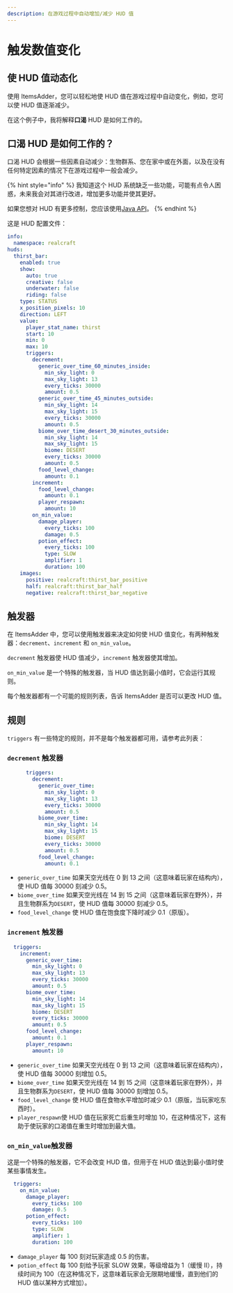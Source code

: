 ```yaml
---
description: 在游戏过程中自动增加/减少 HUD 值
---
```


# 触发数值变化

## 使 HUD 值动态化

使用 ItemsAdder，您可以轻松地使 HUD 值在游戏过程中自动变化，例如，您可以使 HUD 值逐渐减少。

在这个例子中，我将解释**口渴** HUD 是如何工作的。

## 口渴 HUD 是如何工作的？

口渴 HUD 会根据一些因素自动减少：生物群系、您在家中或在外面，以及在没有任何特定因素的情况下在游戏过程中一般会减少。

{% hint style="info" %}
我知道这个 HUD 系统缺乏一些功能，可能有点令人困惑，未来我会对其进行改进，增加更多功能并使其更好。

如果您想对 HUD 有更多控制，您应该使用[Java API](../../../developers/java-api/)。
{% endhint %}

这是 HUD 配置文件：

```yaml
info:
  namespace: realcraft
huds:
  thirst_bar:
    enabled: true
    show:
      auto: true
      creative: false
      underwater: false
      riding: false
    type: STATUS
    x_position_pixels: 10
    direction: LEFT
    value:
      player_stat_name: thirst
      start: 10
      min: 0
      max: 10
      triggers:
        decrement:
          generic_over_time_60_minutes_inside:
            min_sky_light: 0
            max_sky_light: 13
            every_ticks: 30000
            amount: 0.5
          generic_over_time_45_minutes_outside:
            min_sky_light: 14
            max_sky_light: 15
            every_ticks: 30000
            amount: 0.5
          biome_over_time_desert_30_minutes_outside:
            min_sky_light: 14
            max_sky_light: 15
            biome: DESERT
            every_ticks: 30000
            amount: 0.5
          food_level_change:
            amount: 0.1
        increment:
          food_level_change:
            amount: 0.1
          player_respawn:
            amount: 10
        on_min_value:
          damage_player:
            every_ticks: 100
            damage: 0.5
          potion_effect:
            every_ticks: 100
            type: SLOW
            amplifier: 1
            duration: 100
    images:
      positive: realcraft:thirst_bar_positive
      half: realcraft:thirst_bar_half
      negative: realcraft:thirst_bar_negative

```

## 触发器

在 ItemsAdder 中，您可以使用触发器来决定如何使 HUD 值变化，有两种触发器：`decrement`、`increment` 和 `on_min_value`。

`decrement` 触发器使 HUD 值减少，`increment` 触发器使其增加。

`on_min_value` 是一个特殊的触发器，当 HUD 值达到最小值时，它会运行其规则。

每个触发器都有一个可能的规则列表，告诉 ItemsAdder 是否可以更改 HUD 值。

## 规则

`triggers` 有一些特定的规则，并不是每个触发器都可用，请参考此列表：

### `decrement` 触发器

```yaml
      triggers:
        decrement:
          generic_over_time:
            min_sky_light: 0
            max_sky_light: 13
            every_ticks: 30000
            amount: 0.5
          biome_over_time:
            min_sky_light: 14
            max_sky_light: 15
            biome: DESERT
            every_ticks: 30000
            amount: 0.5
          food_level_change:
            amount: 0.1
```

* `generic_over_time` 如果天空光线在 0 到 13 之间（这意味着玩家在结构内），使 HUD 值每 30000 刻减少 0.5。
* `biome_over_time` 如果天空光线在 14 到 15 之间（这意味着玩家在野外），并且生物群系为`DESERT`，使 HUD 值每 30000 刻减少 0.5。
* `food_level_change` 使 HUD 值在饱食度下降时减少 0.1（原版）。

### `increment` 触发器

```yaml
  triggers:
    increment:
      generic_over_time:
        min_sky_light: 0
        max_sky_light: 13
        every_ticks: 30000
        amount: 0.5
      biome_over_time:
        min_sky_light: 14
        max_sky_light: 15
        biome: DESERT
        every_ticks: 30000
        amount: 0.5
      food_level_change:
        amount: 0.1
      player_respawn:
        amount: 10
```

* `generic_over_time` 如果天空光线在 0 到 13 之间（这意味着玩家在结构内），使 HUD 值每 30000 刻增加 0.5。
* `biome_over_time` 如果天空光线在 14 到 15 之间（这意味着玩家在野外），并且生物群系为`DESERT`，使 HUD 值每 30000 刻增加 0.5。
* `food_level_change` 使 HUD 值在食物水平增加时减少 0.1（原版，当玩家吃东西时）。
* `player_respawn`使 HUD 值在玩家死亡后重生时增加 10，在这种情况下，这有助于使玩家的口渴值在重生时增加到最大值。

### `on_min_value`触发器

这是一个特殊的触发器，它不会改变 HUD 值，但用于在 HUD 值达到最小值时使某些事情发生。

```yaml
  triggers:
    on_min_value:
      damage_player:
        every_ticks: 100
        damage: 0.5
      potion_effect:
        every_ticks: 100
        type: SLOW
        amplifier: 1
        duration: 100
```

* `damage_player` 每 100 刻对玩家造成 0.5 的伤害。
* `potion_effect` 每 100 刻给予玩家 SLOW 效果，等级增益为 1（缓慢 II），持续时间为 100（在这种情况下，这意味着玩家会无限期地缓慢，直到他们的 HUD 值以某种方式增加）。
